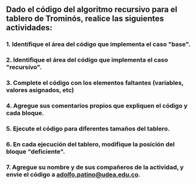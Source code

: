 ## Dado el código del algoritmo recursivo para el tablero de Trominós, realice las siguientes actividades:

### 1. Identifique el área del código que implementa el caso "base".
### 2. Identifique el área del código que implementa el caso "recursivo".
### 3. Complete el código con los elementos faltantes (variables, valores asignados, etc)
### 4. Agregue sus comentarios propios que expliquen el código y cada bloque.
### 5. Ejecute el código para diferentes tamaños del tablero.
### 6. En cada ejecución del tablero, modifique la posición del bloque "deficiente".
### 7. Agregue su nombre y de sus compañeros de la actividad, y envie el código a adolfo.patino@udea.edu.co.
